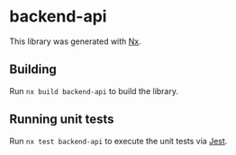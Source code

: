 # backend-api

This library was generated with [Nx](https://nx.dev).

## Building

Run `nx build backend-api` to build the library.

## Running unit tests

Run `nx test backend-api` to execute the unit tests via [Jest](https://jestjs.io).
